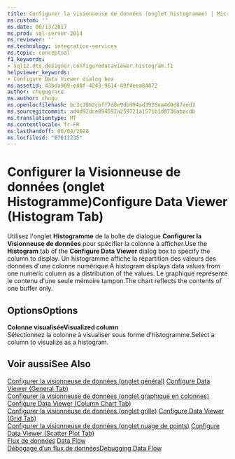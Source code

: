 ```yaml
---
title: Configurer la visionneuse de données (onglet histogramme) | Microsoft Docs
ms.custom: ''
ms.date: 06/13/2017
ms.prod: sql-server-2014
ms.reviewer: ''
ms.technology: integration-services
ms.topic: conceptual
f1_keywords:
- sql12.dts.designer.configuredataviewer.histogram.f1
helpviewer_keywords:
- Configure Data Viewer dialog box
ms.assetid: 43bda909-e48f-4243-9614-49f4eea84872
author: chugugrace
ms.author: chugu
ms.openlocfilehash: bc3c3862cbff7d8e9db994ad3928ea4d0d87eed3
ms.sourcegitcommit: ad4d92dce894592a259721a1571b1d8736abacdb
ms.translationtype: MT
ms.contentlocale: fr-FR
ms.lasthandoff: 08/04/2020
ms.locfileid: "87611235"
---
```

# <a name="configure-data-viewer-histogram-tab"></a><span data-ttu-id="80f1b-102">Configurer la Visionneuse de données (onglet Histogramme)</span><span class="sxs-lookup"><span data-stu-id="80f1b-102">Configure Data Viewer (Histogram Tab)</span></span>
  <span data-ttu-id="80f1b-103">Utilisez l'onglet **Histogramme** de la boîte de dialogue **Configurer la Visionneuse de données** pour spécifier la colonne à afficher.</span><span class="sxs-lookup"><span data-stu-id="80f1b-103">Use the **Histogram** tab of the **Configure Data Viewer** dialog box to specify the column to display.</span></span> <span data-ttu-id="80f1b-104">Un histogramme affiche la répartition des valeurs des données d'une colonne numérique.</span><span class="sxs-lookup"><span data-stu-id="80f1b-104">A histogram displays data values from one numeric column as a distribution of the values.</span></span> <span data-ttu-id="80f1b-105">Le graphique représente le contenu d'une seule mémoire tampon.</span><span class="sxs-lookup"><span data-stu-id="80f1b-105">The chart reflects the contents of one buffer only.</span></span>  
  
## <a name="options"></a><span data-ttu-id="80f1b-106">Options</span><span class="sxs-lookup"><span data-stu-id="80f1b-106">Options</span></span>  
 <span data-ttu-id="80f1b-107">**Colonne visualisée**</span><span class="sxs-lookup"><span data-stu-id="80f1b-107">**Visualized column**</span></span>  
 <span data-ttu-id="80f1b-108">Sélectionnez la colonne à visualiser sous forme d'histogramme.</span><span class="sxs-lookup"><span data-stu-id="80f1b-108">Select a column to visualize as a histogram.</span></span>  
  
## <a name="see-also"></a><span data-ttu-id="80f1b-109">Voir aussi</span><span class="sxs-lookup"><span data-stu-id="80f1b-109">See Also</span></span>  
 <span data-ttu-id="80f1b-110">[Configurer la visionneuse de données &#40;onglet général&#41;](../../2014/integration-services/configure-data-viewer-general-tab.md) </span><span class="sxs-lookup"><span data-stu-id="80f1b-110">[Configure Data Viewer &#40;General Tab&#41;](../../2014/integration-services/configure-data-viewer-general-tab.md) </span></span>  
 <span data-ttu-id="80f1b-111">[Configurer la visionneuse de données &#40;onglet graphique en colonnes&#41;](../../2014/integration-services/configure-data-viewer-column-chart-tab.md) </span><span class="sxs-lookup"><span data-stu-id="80f1b-111">[Configure Data Viewer &#40;Column Chart Tab&#41;](../../2014/integration-services/configure-data-viewer-column-chart-tab.md) </span></span>  
 <span data-ttu-id="80f1b-112">[Configurer la visionneuse de données &#40;onglet grille&#41;](../../2014/integration-services/configure-data-viewer-grid-tab.md) </span><span class="sxs-lookup"><span data-stu-id="80f1b-112">[Configure Data Viewer &#40;Grid Tab&#41;](../../2014/integration-services/configure-data-viewer-grid-tab.md) </span></span>  
 <span data-ttu-id="80f1b-113">[Configurer la visionneuse de données &#40;onglet nuage de points&#41;](../../2014/integration-services/configure-data-viewer-scatter-plot-tab.md) </span><span class="sxs-lookup"><span data-stu-id="80f1b-113">[Configure Data Viewer &#40;Scatter Plot Tab&#41;](../../2014/integration-services/configure-data-viewer-scatter-plot-tab.md) </span></span>  
 <span data-ttu-id="80f1b-114">[Flux de données](data-flow/data-flow.md) </span><span class="sxs-lookup"><span data-stu-id="80f1b-114">[Data Flow](data-flow/data-flow.md) </span></span>  
 [<span data-ttu-id="80f1b-115">Débogage d’un flux de données</span><span class="sxs-lookup"><span data-stu-id="80f1b-115">Debugging Data Flow</span></span>](troubleshooting/debugging-data-flow.md)  
  
  
